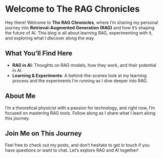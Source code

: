 # Welcome to The RAG Chronicles

Hey there! Welcome to **The RAG Chronicles**, where I’m sharing my personal journey into **Retrieval-Augmented Generation (RAG)** and how it’s shaping the future of AI. This blog is all about learning RAG, experimenting with it, and exploring what I discover along the way.

## What You’ll Find Here

- **RAG in AI**: Thoughts on RAG models, how they work, and their potential in AI.
- **Learning & Experiments**: A behind-the-scenes look at my learning process and the experiments I’m running as I dive deeper into RAG.

## About Me

I’m a theoretical physicist with a passion for technology, and right now, I’m focused on mastering RAG tools. Follow along as I share what I learn along this journey.

## Join Me on This Journey

Feel free to check out my posts, and don’t hesitate to get in touch if you have questions or want to chat. Let’s explore RAG and AI together!
